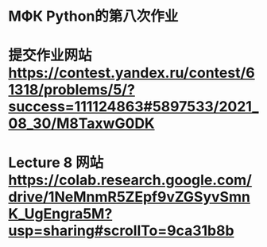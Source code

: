 # МФК Python的第八次作业
# 提交作业网站 https://contest.yandex.ru/contest/61318/problems/5/?success=111124863#5897533/2021_08_30/M8TaxwG0DK
# Lecture 8 网站 https://colab.research.google.com/drive/1NeMnmR5ZEpf9vZGSyvSmnK_UgEngra5M?usp=sharing#scrollTo=9ca31b8b
